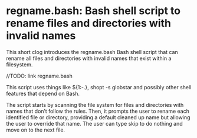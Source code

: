 # regname.bash: Bash shell script to rename files and directories with invalid names 

This short clog introduces the regname.bash Bash shell script that can rename all files and directories with invalid names that exist within a filesystem.

//TODO: link regname.bash

This script uses things like ${1:-.}, shopt -s globstar and possibly other shell features that depend on Bash.

The script starts by scanning the file system for files and directories with names that don’t follow the rules. Then, it prompts the user to rename each identified file or directory, providing a default cleaned up name but allowing the user to override that name. The user can type skip to do nothing and move on to the next file.
